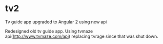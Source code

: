 # tv2
Tv guide app upgraded to Angular 2 using new api

Redesigned old tv guide app.  Using tvmaze api(http://www.tvmaze.com/api) replacing tvrage since that was shut down.
